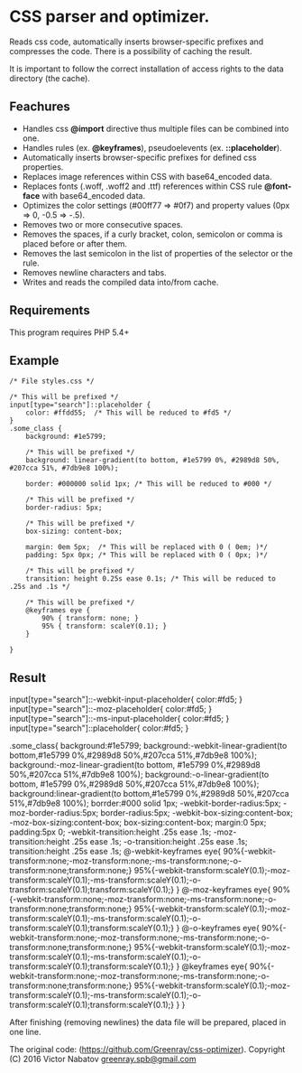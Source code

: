 CSS parser and optimizer.
=========================

Reads css code, automatically inserts browser-specific prefixes and compresses the code.
There is a possibility of caching the result.

It is important to follow the correct installation of access rights to the data directory (the cache).

## Feachures

* Handles css __@import__ directive thus multiple files can be combined into one.
* Handles rules (ex. __@keyframes__), pseudoelevents (ex. __::placeholder__).
* Automatically inserts browser-specific prefixes for defined css properties.
* Replaces image references within CSS with base64_encoded data.
* Replaces fonts (.woff, .woff2 and .ttf) references within CSS rule __@font-face__ with base64_encoded data.
* Optimizes the color settings (#00ff77 => #0f7) and property values (0px => 0, -0.5 => -.5).
* Removes two or more consecutive spaces.
* Removes the spaces, if a curly bracket, colon, semicolon or comma is placed before or after them.
* Removes the last semicolon in the list of properties of the selector or the rule.
* Removes newline characters and tabs.
* Writes and reads the compiled data into/from cache.

## Requirements

This program requires PHP 5.4+

## Example

    /* File styles.css */

    /* This will be prefixed */
    input[type="search"]::placeholder {
        color: #ffdd55;  /* This will be reduced to #fd5 */
    }
    .some_class {
        background: #1e5799;

        /* This will be prefixed */
        background: linear-gradient(to bottom, #1e5799 0%, #2989d8 50%, #207cca 51%, #7db9e8 100%);

        border: #000000 solid 1px; /* This will be reduced to #000 */

        /* This will be prefixed */
        border-radius: 5px;

        /* This will be prefixed */
        box-sizing: content-box;

        margin: 0em 5px;  /* This will be replaced with 0 ( 0em; )*/
        padding: 5px 0px; /* This will be replaced with 0 ( 0px; )*/

        /* This will be prefixed */
        transition: height 0.25s ease 0.1s; /* This will be reduced to .25s and .1s */

        /* This will be prefixed */
        @keyframes eye {
            90% { transform: none; }
            95% { transform: scaleY(0.1); }
        }

    }

## Result

input[type="search"]::-webkit-input-placeholder{
color:#fd5;
}
input[type="search"]::-moz-placeholder{
color:#fd5;
}
input[type="search"]::-ms-input-placeholder{
color:#fd5;
}
input[type="search"]::placeholder{
color:#fd5;
}

.some_class{
background:#1e5799;
background:-webkit-linear-gradient(to bottom,#1e5799 0%,#2989d8 50%,#207cca 51%,#7db9e8 100%);
background:-moz-linear-gradient(to bottom, #1e5799 0%,#2989d8 50%,#207cca 51%,#7db9e8 100%);
background:-o-linear-gradient(to bottom, #1e5799 0%,#2989d8 50%,#207cca 51%,#7db9e8 100%);
background:linear-gradient(to bottom,#1e5799 0%,#2989d8 50%,#207cca 51%,#7db9e8 100%);
borrder:#000 solid 1px;
-webkit-border-radius:5px;
-moz-border-radius:5px;
border-radius:5px;
-webkit-box-sizing:content-box;
-moz-box-sizing:content-box;
box-sizing:content-box;
margin:0 5px;
padding:5px 0;
-webkit-transition:height .25s ease .1s;
-moz-transition:height .25s ease .1s;
-o-transition:height .25s ease .1s;
transition:height .25s ease .1s;
@-webkit-keyframes eye{
90%{-webkit-transform:none;-moz-transform:none;-ms-transform:none;-o-transform:none;transform:none;}
95%{-webkit-transform:scaleY(0.1);-moz-transform:scaleY(0.1);-ms-transform:scaleY(0.1);-o-transform:scaleY(0.1);transform:scaleY(0.1);}
}
@-moz-keyframes eye{
90%{-webkit-transform:none;-moz-transform:none;-ms-transform:none;-o-transform:none;transform:none;}
95%{-webkit-transform:scaleY(0.1);-moz-transform:scaleY(0.1);-ms-transform:scaleY(0.1);-o-transform:scaleY(0.1);transform:scaleY(0.1);}
}
@-o-keyframes eye{
90%{-webkit-transform:none;-moz-transform:none;-ms-transform:none;-o-transform:none;transform:none;}
95%{-webkit-transform:scaleY(0.1);-moz-transform:scaleY(0.1);-ms-transform:scaleY(0.1);-o-transform:scaleY(0.1);transform:scaleY(0.1);}
}
@keyframes eye{
90%{-webkit-transform:none;-moz-transform:none;-ms-transform:none;-o-transform:none;transform:none;}
95%{-webkit-transform:scaleY(0.1);-moz-transform:scaleY(0.1);-ms-transform:scaleY(0.1);-o-transform:scaleY(0.1);transform:scaleY(0.1);}
}
}

After finishing (removing newlines) the data file will be prepared, placed in one line.

The original code: (https://github.com/Greenray/css-optimizer).
Copyright (C) 2016 Victor Nabatov <greenray.spb@gmail.com>
